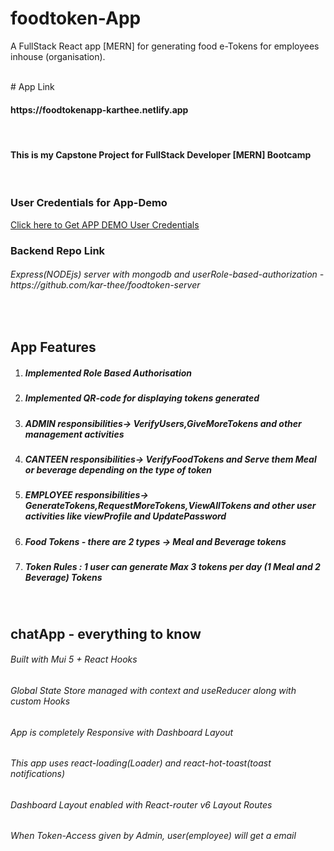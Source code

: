 # foodtoken-App

A FullStack React app [MERN] for generating food e-Tokens for  employees inhouse (organisation).

<br>
# App Link
<h4> https://foodtokenapp-karthee.netlify.app </h4>
<br>

<h4>This is my Capstone Project for FullStack Developer [MERN] Bootcamp</h4>
<br>

### User Credentials for App-Demo
<a href="https://docs.google.com/document/d/1bbiqsHTkOpuNnkxbF-KSQrmGhv_udrc_5lu8oorsnOg/edit?usp=sharing" target="_blank">Click here to Get APP DEMO User Credentials</a>
<br>

### Backend Repo Link
<h6>Express(NODEjs) server with mongodb and userRole-based-authorization - https://github.com/kar-thee/foodtoken-server</h6>
<br>

## App Features
<ol>
  <li><h5>Implemented Role Based Authorisation</h5></li>

  <li><h5>Implemented QR-code for displaying tokens generated</h5></li>
  
<li><h5>ADMIN responsibilities-> VerifyUsers,GiveMoreTokens and other management activities</h5></li>
  
  <li><h5>CANTEEN responsibilities-> VerifyFoodTokens and Serve them Meal or beverage depending on the type of token</h5></li>
  
   <li><h5>EMPLOYEE responsibilities-> GenerateTokens,RequestMoreTokens,ViewAllTokens and other user activities like viewProfile and UpdatePassword</h5></li>
  
  <li><h5>Food Tokens - there are 2 types -> Meal and Beverage tokens</h5></li>
  
  <li><h5>Token Rules : 1 user can generate Max 3 tokens per day (1 Meal and 2 Beverage) Tokens</h5></li>
  
  
</ol>
<br>


## chatApp - everything to know
<h6>Built with Mui 5 + React Hooks</h6>
<h6>Global State Store managed with context and useReducer along with custom Hooks</h6>
<h6>App is completely Responsive with Dashboard Layout</h6>
<h6>This app uses react-loading(Loader) and react-hot-toast(toast notifications)</h6>
<h6>Dashboard Layout enabled with React-router v6 Layout Routes</h6>
<h6>When Token-Access given by Admin, user(employee) will get a email</h6>

<br>


